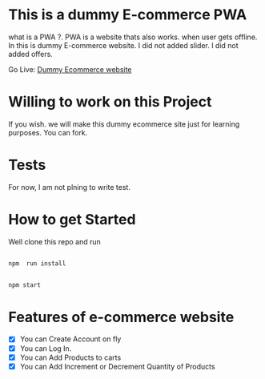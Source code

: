 # This is a dummy E-commerce PWA

what is a PWA ?.  PWA is a website 
thats also works. when user gets offline. In this is dummy E-commerce website. I did not added slider. I did not added offers.

Go Live: [Dummy Ecommerce website](https://nostalgic-northcutt-15fdc6.netlify.app/ "Dummy Ecommerce website")

# Willing to work on this Project
If you wish. we will make this dummy ecommerce site just for learning purposes. You can fork. 

# Tests
For now, I am not plning to write test. 

# How to get Started
Well clone this repo and run 

```bash

npm  run install

```

```bash

npm start

```

# Features of e-commerce website

- [x] You can Create Account on fly
- [x] You can Log In.
- [x] You can Add Products to carts
- [x] You can Add Increment or Decrement Quantity of Products